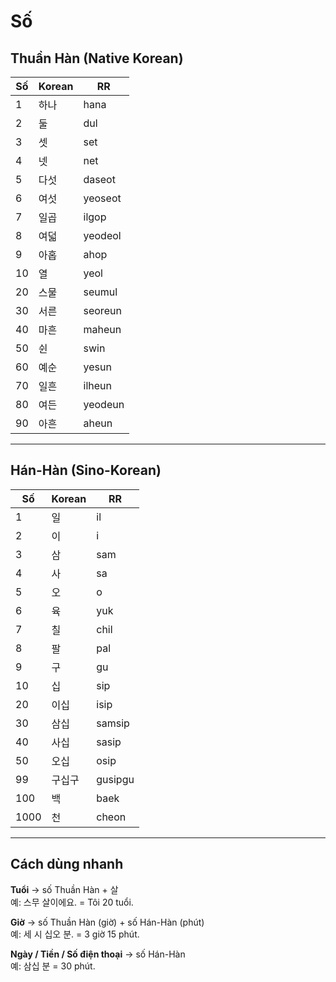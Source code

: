# Số

## Thuần Hàn (Native Korean)

| Số  | Korean | RR      |
| --- | ------ | ------- |
| 1   | 하나   | hana    |
| 2   | 둘     | dul     |
| 3   | 셋     | set     |
| 4   | 넷     | net     |
| 5   | 다섯   | daseot  |
| 6   | 여섯   | yeoseot |
| 7   | 일곱   | ilgop   |
| 8   | 여덟   | yeodeol |
| 9   | 아홉   | ahop    |
| 10  | 열     | yeol    |
| 20  | 스물   | seumul  |
| 30  | 서른   | seoreun |
| 40  | 마흔   | maheun  |
| 50  | 쉰     | swin    |
| 60  | 예순   | yesun   |
| 70  | 일흔   | ilheun  |
| 80  | 여든   | yeodeun |
| 90  | 아흔   | aheun   |

---

## Hán-Hàn (Sino-Korean)

| Số   | Korean | RR      |
| ---- | ------ | ------- |
| 1    | 일     | il      |
| 2    | 이     | i       |
| 3    | 삼     | sam     |
| 4    | 사     | sa      |
| 5    | 오     | o       |
| 6    | 육     | yuk     |
| 7    | 칠     | chil    |
| 8    | 팔     | pal     |
| 9    | 구     | gu      |
| 10   | 십     | sip     |
| 20   | 이십   | isip    |
| 30   | 삼십   | samsip  |
| 40   | 사십   | sasip   |
| 50   | 오십   | osip    |
| 99   | 구십구 | gusipgu |
| 100  | 백     | baek    |
| 1000 | 천     | cheon   |

---

## Cách dùng nhanh

**Tuổi** → số Thuần Hàn + 살  
예: 스무 살이에요. = Tôi 20 tuổi.

**Giờ** → số Thuần Hàn (giờ) + số Hán-Hàn (phút)  
예: 세 시 십오 분. = 3 giờ 15 phút.

**Ngày / Tiền / Số điện thoại** → số Hán-Hàn  
예: 삼십 분 = 30 phút.
